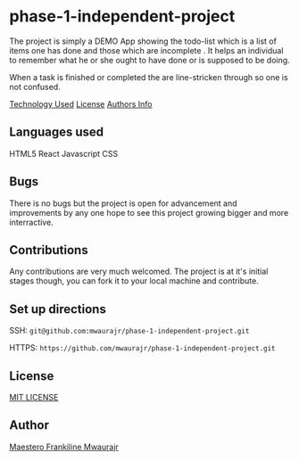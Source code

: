# phase-1-independent-project

The project is simply a DEMO App showing the todo-list which is a list of items one has done and those which are incomplete . It helps an individual to remember what he or she ought to have done or is supposed to be doing. 

When a task is finished or completed the are line-stricken through so one is not confused.

[Technology Used](#languagess)
[License](#license)
[Authors Info](#author)


## Languages used

HTML5
React Javascript
CSS

## Bugs

There is no bugs but the project is open for advancement and improvements by any one hope to see this project growing bigger and more interractive.

## Contributions
Any contributions are very much welcomed. The project is at it's initial stages though, you can fork it to your local machine and contribute.

## Set up directions



SSH: `git@github.com:mwaurajr/phase-1-independent-project.git`

HTTPS: `https://github.com/mwaurajr/phase-1-independent-project.git`


## License
[MIT LICENSE](License)


## Author 
[Maestero Frankiline Mwaurajr](https://github.com/mwaurajr/mwaurajr.git)
